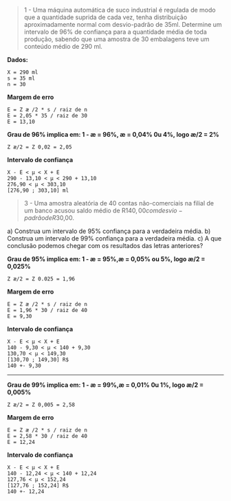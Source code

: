 > 1 - Uma máquina automática de suco industrial é regulada de modo que a quantidade suprida de cada vez, tenha distribuição aproximadamente normal com desvio-padrão de 35ml. Determine um intervalo de 96% de confiança para a quantidade média de toda produção, sabendo que uma amostra de 30 embalagens teve um conteúdo médio de 290 ml.

**Dados:**

```
X = 290 ml
s = 35 ml
n = 30
```

**Margem de erro**

```
E = Z æ /2 * s / raiz de n
E = 2,05 * 35 / raiz de 30
E = 13,10
```

**Grau de 96% implica em: 1 - æ = 96%, æ = 0,04% 0u 4%, logo æ/2 = 2%**

```
Z æ/2 = Z 0,02 = 2,05
```

**Intervalo de confiança**

```
X - E < µ < X + E
290 - 13,10 < µ < 290 + 13,10
276,90 < µ < 303,10
[276,90 ; 303,10] ml
```

> 3 - Uma amostra aleatória de 40 contas não-comerciais na filial de um banco acusou saldo médio de R$140,00 com desvio-padrão de R$30,00.

a) Construa um intervalo de 95% confiança para a verdadeira média.
b) Construa um intervalo de 99% confiança para a verdadeira média.
c) A que conclusão podemos chegar com os resultados das letras anteriores?

**Grau de 95% implica em: 1 - æ = 95%,æ = 0,05% ou 5%, logo æ/2 = 0,025%**

```
Z æ/2 = Z 0.025 = 1,96
```

**Margem de erro**

```
E = Z æ /2 * s / raiz de n
E = 1,96 * 30 / raiz de 40
E = 9,30
```

**Intervalo de confiança**

```
X - E < µ < X + E
140 - 9,30 < µ < 140 + 9,30
130,70 < µ < 149,30
[130,70 ; 149,30] R$
140 +- 9,30
```

---

**Grau de 99% implica em: 1 - æ = 99%,æ = 0,01% 0u 1%, logo æ/2 = 0,005%**

```
Z æ/2 = Z 0,005 = 2,58
```

**Margem de erro**

```
E = Z æ /2 * s / raiz de n
E = 2,58 * 30 / raiz de 40
E = 12,24
```

**Intervalo de confiança**

```
X - E < µ < X + E
140 - 12,24 < µ < 140 + 12,24
127,76 < µ < 152,24
[127,76 ; 152,24] R$
140 +- 12,24
```
